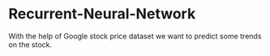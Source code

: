 # Recurrent-Neural-Network
With the help of Google stock price dataset we want to predict some trends on the stock.
